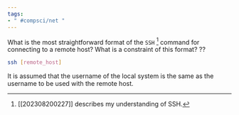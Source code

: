 ```yaml
---
tags:
- " #compsci/net "
---
```


What is the most straightforward format of the `SSH` [^1] command for connecting to a remote host? What is a constraint of this format?
??
```bash
ssh [remote_host]
```
It is assumed that the username of the local system is the same as the username to be used with the remote host. <!--SR:!2023-09-18,3,250-->

[^1]: [[202308200227]] describes my understanding of SSH.